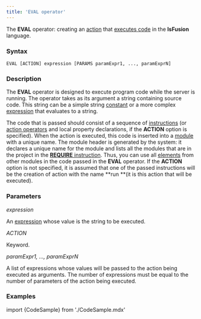 ```yaml
---
title: 'EVAL operator'
---
```


The **EVAL** operator: creating an [action](Actions.md) that [executes code](Eval_EVAL.md) in the **lsFusion** language.

### Syntax

    EVAL [ACTION] expression [PARAMS paramExpr1, ..., paramExprN]

### Description

The **EVAL** operator is designed to execute program code while the server is running. The operator takes as its argument a string containing source code. This string can be a simple string [constant](Constant.md) or a more complex [expression](Expression.md) that evaluates to a string.

The code that is passed should consist of a sequence of [instructions](Instructions.md) (or [action operators](Оperators.md) and local property declarations, if the **ACTION** option is specified). When the action is executed, this code is inserted into a [module](Modules.md) with a unique name. The module header is generated by the system: it declares a unique name for the module and lists all the modules that are in the project in the [**REQUIRE** instruction](Module_header.md). Thus, you can use all [elements](Element_identification.md) from other modules in the code passed in the **EVAL** operator. If the **ACTION** option is not specified, it is assumed that one of the passed instructions will be the creation of action with the name **run **(it is this action that will be executed).

### Parameters

*expression*

An [expression](Expression.md) whose value is the string to be executed.

*ACTION*

Keyword.

*paramExpr1, ..., paramExprN*

A list of expressions whose values will be passed to the action being executed as arguments. The number of expressions must be equal to the number of parameters of the action being executed.

### Examples


import {CodeSample} from './CodeSample.mdx'

<CodeSample url="https://documentation.lsfusion.org/sample?file=ActionSample&block=eval"/>

  
